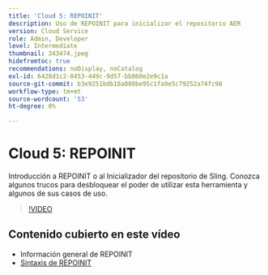 ```yaml
---
title: 'Cloud 5: REPOINIT'
description: Uso de REPOINIT para inicializar el repositorio AEM
version: Cloud Service
role: Admin, Developer
level: Intermediate
thumbnail: 343474.jpeg
hidefromtoc: true
recommendations: noDisplay, noCatalog
exl-id: 6428d1c2-8453-449c-9d57-bb860e2e9c1a
source-git-commit: b3e9251bdb18a008be95c1fa9e5c79252a74fc98
workflow-type: tm+mt
source-wordcount: '53'
ht-degree: 0%

---
```


# Cloud 5: REPOINIT

Introducción a REPOINIT o al Inicializador del repositorio de Sling. Conozca algunos trucos para desbloquear el poder de utilizar esta herramienta y algunos de sus casos de uso.

>[!VIDEO](https://video.tv.adobe.com/v/343474?quality=12&learn=on)

## Contenido cubierto en este vídeo

+ Información general de REPOINIT
+ [Sintaxis de REPOINIT](https://sling.apache.org/documentation/bundles/repository-initialization.html#appendix-a-repoinit-syntax-parser-test-scenarios-1)
